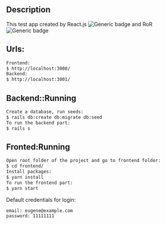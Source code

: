 ## Description

This test app created by React.js ![Generic badge](https://img.shields.io/badge/react.js-16.13.1-green) and RoR ![Generic badge](https://img.shields.io/badge/ror-5.2.4-green)

## Urls:
```bash
Frontend:
$ http://localhost:3000/
Backend:
$ http://localhost:3001/
```

## Backend::Running

```bash
Create a database, run seeds:
$ rails db:create db:migrate db:seed
To run the backend part:
$ rails s
```

## Fronted:Running

```bash
Open root folder of the project and go to frontend folder:
$ cd frontend/
Install packages:
$ yarn install
To run the frontend part:
$ yarn start
```

Default credentials for login:
```bash
email: eugene@example.com
password: 11111111
```
